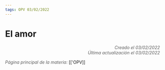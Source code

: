 ```yaml
---
tags: OPV 03/02/2022
---
```


# El amor
<div style="text-align: right; opacity: 0.7; font-style: italic;">Creado el 03/02/2022</div>
<div style="text-align: right; opacity: 0.7; font-style: italic;">Última actualización el 03/02/2022</div>



<span style="opacity: 0.7; font-style: italic;">Página principal de la materia:</span> [['OPV]]